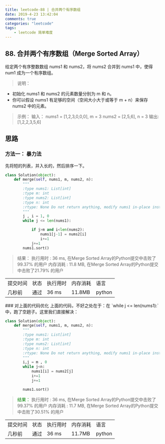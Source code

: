 ```yaml
---
title: leetcode-88 | 合并两个有序数组 
date: 2019-4-23 13:42:04
comments: true
categories: "leetcode"
tags: 
    - leetcode 简单难度
---
```

## 88. 合并两个有序数组（Merge Sorted Array）

给定两个有序整数数组 nums1 和 nums2，将 nums2 合并到 nums1 中，使得 num1 成为一个有序数组。

><span>说明：</span>
* 初始化 nums1 和 nums2 的元素数量分别为 m 和 n。
* 你可以假设 nums1 有足够的空间（空间大小大于或等于 m + n）来保存 nums2 中的元素。
><span>示例：</span>
输入：
nums1 = [1,2,3,0,0,0], m = 3
nums2 = [2,5,6],       n = 3
输出: [1,2,2,3,5,6]



## 思路
### 方法一： 暴力法
先将短的列表，并入长的，然后排序一下。

``` python
class Solution(object):
    def merge(self, nums1, m, nums2, n):
        """
        :type nums1: List[int]
        :type m: int
        :type nums2: List[int]
        :type n: int
        :rtype: None Do not return anything, modify nums1 in-place instead.
        """
        j , i = 1, 0
        while j <= len(nums1):

            if j>m and i<len(nums2):
                nums1[j-1] = nums2[i]
                i+=1
            j+=1
        nums1.sort()
```


><span>结果：</span>
执行用时 : 36 ms, 在Merge Sorted Array的Python提交中击败了99.37% 的用户
内存消耗 : 11.8 MB, 在Merge Sorted Array的Python提交中击败了21.79% 的用户
<table><tr><td>提交时间</td><td>状态</td><td>执行用时</td><td>内存消耗</td><td>语言</td></tr><tr><td>几秒前</td><td>通过</td><td>36 ms</td><td>11.8MB</td><td>python</td></tr></table>
### 对上面的代码优化
上面的代码，不好之处在于：在 `while j <= len(nums1):`中，跑了空趟子。这里我们直接解决：

``` python
class Solution(object):
    def merge(self, nums1, m, nums2, n):
        """
        :type nums1: List[int]
        :type m: int
        :type nums2: List[int]
        :type n: int
        :rtype: None Do not return anything, modify nums1 in-place instead.
        """
        i,j = m , 0
        while j<n:
            nums1[i] = nums2[j]
            i+=1
            j+=1

        nums1.sort()
```
><span style="color: green;">结果：</span>
执行用时 : 36 ms, 在Merge Sorted Array的Python提交中击败了99.37% 的用户
内存消耗 : 11.7 MB, 在Merge Sorted Array的Python提交中击败了30.51% 的用户
<table><tr><td>提交时间</td><td>状态</td><td>执行用时</td><td>内存消耗</td><td>语言</td></tr><tr><td>几秒前</td><td>通过</td><td>36 ms</td><td>11.7MB</td><td>python</td></tr></table>
